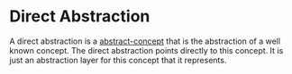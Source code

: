 # Direct Abstraction

A direct abstraction is a [abstract-concept](abstract-concept.md) that is the abstraction of a well known concept. The direct abstraction points directly to this concept. It is just an abstraction layer for this concept that it represents.
